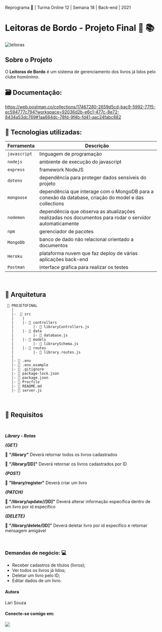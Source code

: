 Reprograma 🚀 | Turma Online 12 | Semana 18 | Back-end | 2021
# Leitoras de Bordo - Projeto Final 👯 📚

![leitoras](https://user-images.githubusercontent.com/81570758/132615863-f0f08856-e51c-43d9-b11a-2925ce711331.jpg)
## Sobre o Projeto
O **Leitoras de Bordo** é um sistema de gerenciamento dos livros já lidos pelo clube homônimo.

## 🗃️ Documentação:
https://web.postman.co/collections/17467280-2659d5cd-bac9-5992-77f5-ec594777c794?workspace=92036d2b-e6c1-477c-8e72-8434a53dc769#1aa684dc-78fd-9f4b-fd41-aac24fabc882
## 💾 Tecnologias utilizadas:
| Ferramenta | Descrição |
| --- | --- |
| `javascript` | linguagem de programação |
| `nodejs` | ambiente de execução do javascript|
| `express` | framework NodeJS |
| `dotenv` | dependência para proteger dados sensíveis do projeto|
| `mongoose` | dependência que interage com o MongoDB para a conexão da database, criação do model e das collections|
| `nodemon` | dependência que observa as atualizações realizadas nos documentos para rodar o servidor automaticamente|
| `npm` | gerenciador de pacotes|
| `MongoDb` | banco de dado não relacional orientado a documentos|
| `Heroku` | plataforma nuvem que faz deploy de várias aplicações back-end |
 `Postman` | interface gráfica para realizar os testes|

<br>

## 📁 Arquitetura 

```
 📁 PROJETOFINAL
   |
   |-  📁 src
   |    |
   |    |- 📁 controllers
   |         |- 📄 libraryControllers.js
   |    |- 📁 data
   |         |- 📄 database.js 
   |    |- 📁 models
   |         |- 📄 librarySchema.js
   |    |- 📁 routes
   |         |- 📄 library.routes.js 
   |   
   |- 📄 .env
   |- 📄 .env.example
   |- 📄 .gitignore
   |- 📄 package-lock.json
   |- 📄 package.json
   |- 📄 Procfile
   |- 📄 README.md
   |- 📄 server.js   

```

<br>

## 📑 Requisitos 
<br>

**_Library - Rotas_**

_**{GET}**_

:closed_book:  **"/library"** Deverá retornar todos os livros cadastrados

:closed_book: **"/library/[ID]"** Deverá retornar os livros cadastrados por ID

**_{POST}_**

:closed_book: **"library/register"**  Deverá criar um livro

**_{PATCH}_**

:closed_book: **"/library/update//[ID]"** Deverá alterar informação específica dentro de um livro por id específico

**_{DELETE}_**

:closed_book:  **"/library/delete/[ID]"** Deverá deletar livro por id específico e retornar mensagem amigável

<br>

### Demandas de negócio: :computer:

- Receber  cadastros de títulos (livros);
- Ver todos os livros já lidos;
- Deletar um livro pelo ID;
- Editar dados de um livro.
#### <p> **Autora** </p>
Lari Souza
#### Conecte-se comigo em:
<div>

<A  href  =  "https://www.linkedin.com/in/souzlari"  alvo=  "_blank"><img  src=  "https://img.shields.io/badge/LinkedIn-0077B5?style=for-the-badge&logo=linkedin&logoColor=white" >

</div>
